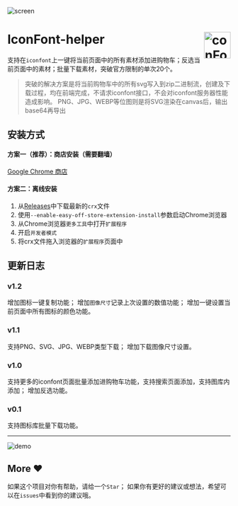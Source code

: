 ![screen](https://github.com/dawangraoming/iconfont-helper-chrome-extension/blob/master/assets/screen.jpg?raw=true)

# <img src="https://github.com/dawangraoming/iconfont-helper-chrome-extension/blob/master/assets/logo.png?raw=true" width="60px" align="right" alt="conFont-helper icon"> IconFont-helper

支持在`iconfont`上一键将当前页面中的所有素材添加进购物车；反选当前页面中的素材；批量下载素材，突破官方限制的单次20个。

> 突破的解决方案是将当前购物车中的所有svg写入到zip二进制流，创建及下载过程，均在前端完成，不请求iconfont接口，不会对iconfont服务器性能造成影响。
> PNG、JPG、WEBP等位图则是将SVG渲染在canvas后，输出base64再导出


## 安装方式
#### 方案一（推荐）：商店安装（需要翻墙）
[Google Chrome 商店](https://chrome.google.com/webstore/detail/naogknojdhkjjkbcjndmpkoleijgabdj)

#### 方案二：离线安装
1. 从[Releases](https://github.com/dawangraoming/iconfont-helper-chrome-extension/releases)中下载最新的`crx`文件
2. 使用`--enable-easy-off-store-extension-install`参数启动Chrome浏览器
3. 从Chrome浏览器`更多工具`中打开`扩展程序`
4. 开启`开发者模式`
5. 将crx文件拖入浏览器的`扩展程序`页面中

## 更新日志

### v1.2
增加图标一键复制功能；
增加`图像尺寸`记录上次设置的数值功能；
增加一键设置当前页面中所有图标的颜色功能。

### v1.1
支持PNG、SVG、JPG、WEBP类型下载；
增加下载图像尺寸设置。

### v1.0
支持更多的iconfont页面批量添加进购物车功能，支持搜索页面添加，支持图库内添加；
增加反选功能。

### v0.1
支持图标库批量下载功能。

----

![demo](https://github.com/dawangraoming/iconfont-helper-chrome-extension/blob/master/assets/demo.gif?raw=true)

## More ❤️
如果这个项目对你有帮助，请给一个`Star`；
如果你有更好的建议或想法，希望可以在`issues`中看到你的建议哦。


